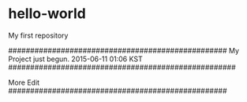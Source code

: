 # hello-world
My first repository

##################################################
 My Project just begun. 2015-06-11 01:06 KST
####################################################

 More Edit
##################################################
